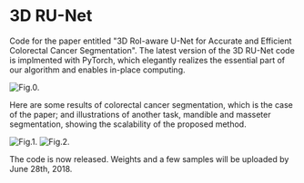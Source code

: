 # 3D RU-Net

Code for the paper entitled "3D RoI-aware U-Net for Accurate and Efficient Colorectal Cancer Segmentation".
The latest version of the 3D RU-Net code is implmented with PyTorch, which elegantly realizes the essential part of our algorithm and enables in-place computing.

![Fig.0.](https://github.com/huangyjhust/3D-RU-Net/blob/master/Images/R-UNet.png)

Here are some results of colorectal cancer segmentation, which is the case of the paper; and illustrations of another task, mandible and masseter segmentation, showing the scalability of the proposed method.

![Fig.1.](https://github.com/huangyjhust/3D-RU-Net/blob/master/Images/Results2.png)
![Fig.2.](https://github.com/huangyjhust/3D-RU-Net/blob/master/Images/Results1.png)

The code is now released. Weights and a few samples will be uploaded by June 28th, 2018.

